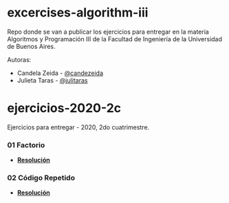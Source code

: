 # excercises-algorithm-iii

Repo donde se van a publicar los ejercicios para entregar en la materia Algoritmos y Programación III de la Facultad de Ingeniería de la Universidad de Buenos Aires.


Autoras: 
- Candela Zeida - [@candezeida](https://github.com/candezeida)
- Julieta Taras - [@julitaras](https://github.com/julitaras)

# ejercicios-2020-2c
Ejercicios para entregar - 2020, 2do cuatrimestre.

### 01 Factorio

- **[Resolución](https://github.com/julitaras/exercises-algorithm-iii/wiki/01---Factorio)**

### 02 Código Repetido

- **[Resolución](https://github.com/julitaras/exercises-algorithm-iii/wiki/02-C%C3%B3digo-repetido)**
